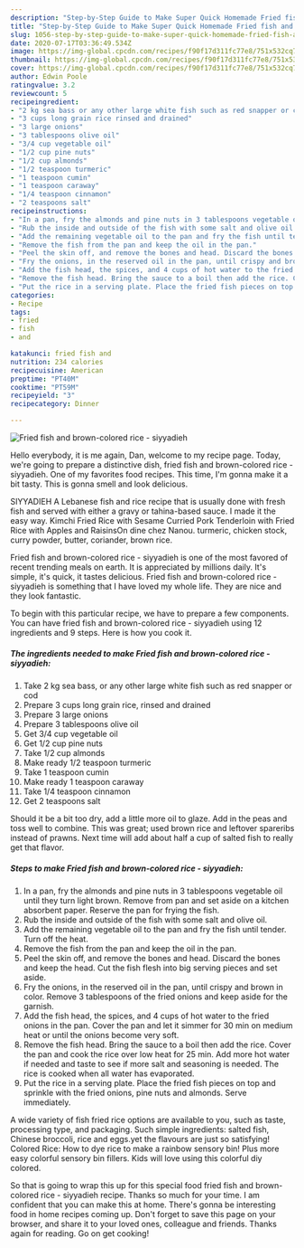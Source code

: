 ```yaml
---
description: "Step-by-Step Guide to Make Super Quick Homemade Fried fish and brown-colored rice - siyyadieh"
title: "Step-by-Step Guide to Make Super Quick Homemade Fried fish and brown-colored rice - siyyadieh"
slug: 1056-step-by-step-guide-to-make-super-quick-homemade-fried-fish-and-brown-colored-rice-siyyadieh
date: 2020-07-17T03:36:49.534Z
image: https://img-global.cpcdn.com/recipes/f90f17d311fc77e8/751x532cq70/fried-fish-and-brown-colored-rice-siyyadieh-recipe-main-photo.jpg
thumbnail: https://img-global.cpcdn.com/recipes/f90f17d311fc77e8/751x532cq70/fried-fish-and-brown-colored-rice-siyyadieh-recipe-main-photo.jpg
cover: https://img-global.cpcdn.com/recipes/f90f17d311fc77e8/751x532cq70/fried-fish-and-brown-colored-rice-siyyadieh-recipe-main-photo.jpg
author: Edwin Poole
ratingvalue: 3.2
reviewcount: 5
recipeingredient:
- "2 kg sea bass or any other large white fish such as red snapper or cod"
- "3 cups long grain rice rinsed and drained"
- "3 large onions"
- "3 tablespoons olive oil"
- "3/4 cup vegetable oil"
- "1/2 cup pine nuts"
- "1/2 cup almonds"
- "1/2 teaspoon turmeric"
- "1 teaspoon cumin"
- "1 teaspoon caraway"
- "1/4 teaspoon cinnamon"
- "2 teaspoons salt"
recipeinstructions:
- "In a pan, fry the almonds and pine nuts in 3 tablespoons vegetable oil until they turn light brown. Remove from pan and set aside on a kitchen absorbent paper. Reserve the pan for frying the fish."
- "Rub the inside and outside of the fish with some salt and olive oil."
- "Add the remaining vegetable oil to the pan and fry the fish until tender. Turn off the heat."
- "Remove the fish from the pan and keep the oil in the pan."
- "Peel the skin off, and remove the bones and head. Discard the bones and keep the head. Cut the fish flesh into big serving pieces and set aside."
- "Fry the onions, in the reserved oil in the pan, until crispy and brown in color. Remove 3 tablespoons of the fried onions and keep aside for the garnish."
- "Add the fish head, the spices, and 4 cups of hot water to the fried onions in the pan. Cover the pan and let it simmer for 30 min on medium heat or until the onions become very soft."
- "Remove the fish head. Bring the sauce to a boil then add the rice. Cover the pan and cook the rice over low heat for 25 min. Add more hot water if needed and taste to see if more salt and seasoning is needed. The rice is cooked when all water has evaporated."
- "Put the rice in a serving plate. Place the fried fish pieces on top and sprinkle with the fried onions, pine nuts and almonds. Serve immediately."
categories:
- Recipe
tags:
- fried
- fish
- and

katakunci: fried fish and 
nutrition: 234 calories
recipecuisine: American
preptime: "PT40M"
cooktime: "PT59M"
recipeyield: "3"
recipecategory: Dinner

---
```



![Fried fish and brown-colored rice - siyyadieh](https://img-global.cpcdn.com/recipes/f90f17d311fc77e8/751x532cq70/fried-fish-and-brown-colored-rice-siyyadieh-recipe-main-photo.jpg)

Hello everybody, it is me again, Dan, welcome to my recipe page. Today, we're going to prepare a distinctive dish, fried fish and brown-colored rice - siyyadieh. One of my favorites food recipes. This time, I'm gonna make it a bit tasty. This is gonna smell and look delicious.

SIYYADIEH A Lebanese fish and rice recipe that is usually done with fresh fish and served with either a gravy or tahina-based sauce. I made it the easy way. Kimchi Fried Rice with Sesame Curried Pork Tenderloin with Fried Rice with Apples and RaisinsOn dine chez Nanou. turmeric, chicken stock, curry powder, butter, coriander, brown rice.

Fried fish and brown-colored rice - siyyadieh is one of the most favored of recent trending meals on earth. It is appreciated by millions daily. It's simple, it's quick, it tastes delicious. Fried fish and brown-colored rice - siyyadieh is something that I have loved my whole life. They are nice and they look fantastic.


To begin with this particular recipe, we have to prepare a few components. You can have fried fish and brown-colored rice - siyyadieh using 12 ingredients and 9 steps. Here is how you cook it.

<!--inarticleads1-->

##### The ingredients needed to make Fried fish and brown-colored rice - siyyadieh:

1. Take 2 kg sea bass, or any other large white fish such as red snapper or cod
1. Prepare 3 cups long grain rice, rinsed and drained
1. Prepare 3 large onions
1. Prepare 3 tablespoons olive oil
1. Get 3/4 cup vegetable oil
1. Get 1/2 cup pine nuts
1. Take 1/2 cup almonds
1. Make ready 1/2 teaspoon turmeric
1. Take 1 teaspoon cumin
1. Make ready 1 teaspoon caraway
1. Take 1/4 teaspoon cinnamon
1. Get 2 teaspoons salt


Should it be a bit too dry, add a little more oil to glaze. Add in the peas and toss well to combine. This was great; used brown rice and leftover spareribs instead of prawns. Next time will add about half a cup of salted fish to really get that flavor. 

<!--inarticleads2-->

##### Steps to make Fried fish and brown-colored rice - siyyadieh:

1. In a pan, fry the almonds and pine nuts in 3 tablespoons vegetable oil until they turn light brown. Remove from pan and set aside on a kitchen absorbent paper. Reserve the pan for frying the fish.
1. Rub the inside and outside of the fish with some salt and olive oil.
1. Add the remaining vegetable oil to the pan and fry the fish until tender. Turn off the heat.
1. Remove the fish from the pan and keep the oil in the pan.
1. Peel the skin off, and remove the bones and head. Discard the bones and keep the head. Cut the fish flesh into big serving pieces and set aside.
1. Fry the onions, in the reserved oil in the pan, until crispy and brown in color. Remove 3 tablespoons of the fried onions and keep aside for the garnish.
1. Add the fish head, the spices, and 4 cups of hot water to the fried onions in the pan. Cover the pan and let it simmer for 30 min on medium heat or until the onions become very soft.
1. Remove the fish head. Bring the sauce to a boil then add the rice. Cover the pan and cook the rice over low heat for 25 min. Add more hot water if needed and taste to see if more salt and seasoning is needed. The rice is cooked when all water has evaporated.
1. Put the rice in a serving plate. Place the fried fish pieces on top and sprinkle with the fried onions, pine nuts and almonds. Serve immediately.


A wide variety of fish fried rice options are available to you, such as taste, processing type, and packaging. Such simple ingredients: salted fish, Chinese broccoli, rice and eggs.yet the flavours are just so satisfying! Colored Rice: How to dye rice to make a rainbow sensory bin! Plus more easy colorful sensory bin fillers. Kids will love using this colorful diy colored. 

So that is going to wrap this up for this special food fried fish and brown-colored rice - siyyadieh recipe. Thanks so much for your time. I am confident that you can make this at home. There's gonna be interesting food in home recipes coming up. Don't forget to save this page on your browser, and share it to your loved ones, colleague and friends. Thanks again for reading. Go on get cooking!

